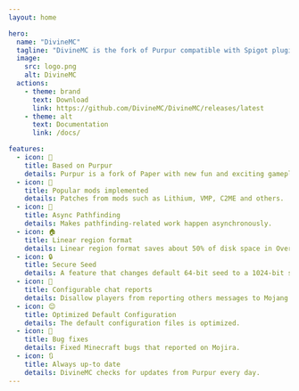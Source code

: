 ```yaml
---
layout: home

hero:
  name: "DivineMC"
  tagline: "DivineMC is the fork of Purpur compatible with Spigot plugins, offering the best performance for your server."
  image:
    src: logo.png
    alt: DivineMC
  actions:
    - theme: brand
      text: Download
      link: https://github.com/DivineMC/DivineMC/releases/latest
    - theme: alt
      text: Documentation
      link: /docs/

features:
  - icon: 🍴
    title: Based on Purpur
    details: Purpur is a fork of Paper with new fun and exciting gameplay features, and performance boost.
  - icon: 📰
    title: Popular mods implemented
    details: Patches from mods such as Lithium, VMP, C2ME and others.
  - icon: 🐾
    title: Async Pathfinding
    details: Makes pathfinding-related work happen asynchronously.
  - icon: 🏠
    title: Linear region format 
    details: Linear region format saves about 50% of disk space in Overworld and Nether and 95% in The End.
  - icon: 🔒
    title: Secure Seed
    details: A feature that changes default 64-bit seed to a 1024-bit seed, making it almost impossible to crack the seed
  - icon: 💬
    title: Configurable chat reports 
    details: Disallow players from reporting others messages to Mojang.
  - icon: 😌
    title: Optimized Default Configuration
    details: The default configuration files is optimized.
  - icon: 🐛
    title: Bug fixes
    details: Fixed Minecraft bugs that reported on Mojira.
  - icon: 🔃
    title: Always up-to date
    details: DivineMC checks for updates from Purpur every day.
---
```


<style>
:root {
  --vp-home-hero-name-color: transparent;
  --vp-home-hero-name-background: -webkit-linear-gradient(120deg, #ffa38a 30%, #310085);

  --vp-home-hero-image-background-image: linear-gradient(-45deg, #ffa38a 50%, #310085 50%);
  --vp-home-hero-image-filter: blur(40px);
}

@media (min-width: 640px) {
  :root {
    --vp-home-hero-image-filter: blur(56px);
  }
}

@media (min-width: 960px) {
  :root {
    --vp-home-hero-image-filter: blur(72px);
  }
}
</style>
